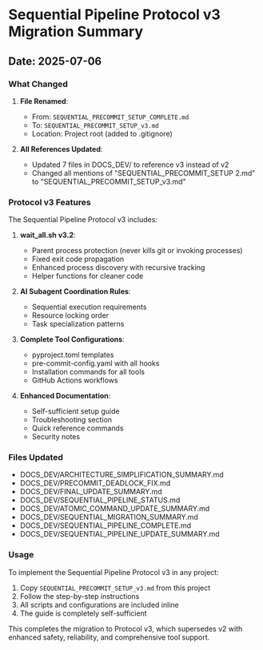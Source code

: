 # Sequential Pipeline Protocol v3 Migration Summary

## Date: 2025-07-06

### What Changed

1. **File Renamed**:
   - From: `SEQUENTIAL_PRECOMMIT_SETUP_COMPLETE.md`
   - To: `SEQUENTIAL_PRECOMMIT_SETUP_v3.md`
   - Location: Project root (added to .gitignore)

2. **All References Updated**:
   - Updated 7 files in DOCS_DEV/ to reference v3 instead of v2
   - Changed all mentions of "SEQUENTIAL_PRECOMMIT_SETUP 2.md" to "SEQUENTIAL_PRECOMMIT_SETUP_v3.md"

### Protocol v3 Features

The Sequential Pipeline Protocol v3 includes:

1. **wait_all.sh v3.2**:
   - Parent process protection (never kills git or invoking processes)
   - Fixed exit code propagation
   - Enhanced process discovery with recursive tracking
   - Helper functions for cleaner code

2. **AI Subagent Coordination Rules**:
   - Sequential execution requirements
   - Resource locking order
   - Task specialization patterns

3. **Complete Tool Configurations**:
   - pyproject.toml templates
   - pre-commit-config.yaml with all hooks
   - Installation commands for all tools
   - GitHub Actions workflows

4. **Enhanced Documentation**:
   - Self-sufficient setup guide
   - Troubleshooting section
   - Quick reference commands
   - Security notes

### Files Updated

- DOCS_DEV/ARCHITECTURE_SIMPLIFICATION_SUMMARY.md
- DOCS_DEV/PRECOMMIT_DEADLOCK_FIX.md
- DOCS_DEV/FINAL_UPDATE_SUMMARY.md
- DOCS_DEV/SEQUENTIAL_PIPELINE_STATUS.md
- DOCS_DEV/ATOMIC_COMMAND_UPDATE_SUMMARY.md
- DOCS_DEV/SEQUENTIAL_MIGRATION_SUMMARY.md
- DOCS_DEV/SEQUENTIAL_PIPELINE_COMPLETE.md
- DOCS_DEV/SEQUENTIAL_PIPELINE_UPDATE_SUMMARY.md

### Usage

To implement the Sequential Pipeline Protocol v3 in any project:

1. Copy `SEQUENTIAL_PRECOMMIT_SETUP_v3.md` from this project
2. Follow the step-by-step instructions
3. All scripts and configurations are included inline
4. The guide is completely self-sufficient

This completes the migration to Protocol v3, which supersedes v2 with enhanced safety, reliability, and comprehensive tool support.
